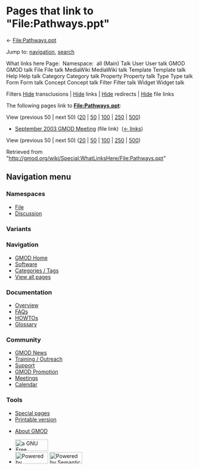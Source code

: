 <div id="mw-page-base" class="noprint">

</div>

<div id="mw-head-base" class="noprint">

</div>

<div id="content" class="mw-body" role="main">

<span id="top"></span>

<div id="mw-js-message" style="display:none;">

</div>



# <span dir="auto">Pages that link to "File:Pathways.ppt"</span>

<div id="bodyContent">

<div id="contentSub">

← [File:Pathways.ppt](/wiki/File:Pathways.ppt "File:Pathways.ppt")

</div>

<div id="jump-to-nav" class="mw-jump">

Jump to: [navigation](#mw-navigation), [search](#p-search)

</div>

<div id="mw-content-text">

What links here Page:  Namespace:  all (Main) Talk User User talk GMOD
GMOD talk File File talk MediaWiki MediaWiki talk Template Template talk
Help Help talk Category Category talk Property Property talk Type Type
talk Form Form talk Concept Concept talk Filter Filter talk Widget
Widget talk

Filters
[Hide](/mediawiki/index.php?title=Special:WhatLinksHere/File:Pathways.ppt&hidetrans=1 "Special:WhatLinksHere/File:Pathways.ppt")
transclusions \|
[Hide](/mediawiki/index.php?title=Special:WhatLinksHere/File:Pathways.ppt&hidelinks=1 "Special:WhatLinksHere/File:Pathways.ppt")
links \|
[Hide](/mediawiki/index.php?title=Special:WhatLinksHere/File:Pathways.ppt&hideredirs=1 "Special:WhatLinksHere/File:Pathways.ppt")
redirects \|
[Hide](/mediawiki/index.php?title=Special:WhatLinksHere/File:Pathways.ppt&hideimages=1 "Special:WhatLinksHere/File:Pathways.ppt")
file links

The following pages link to
**[File:Pathways.ppt](/wiki/File:Pathways.ppt "File:Pathways.ppt")**:

View (previous 50 \| next 50)
([20](/mediawiki/index.php?title=Special:WhatLinksHere/File:Pathways.ppt&limit=20 "Special:WhatLinksHere/File:Pathways.ppt")
\|
[50](/mediawiki/index.php?title=Special:WhatLinksHere/File:Pathways.ppt&limit=50 "Special:WhatLinksHere/File:Pathways.ppt")
\|
[100](/mediawiki/index.php?title=Special:WhatLinksHere/File:Pathways.ppt&limit=100 "Special:WhatLinksHere/File:Pathways.ppt")
\|
[250](/mediawiki/index.php?title=Special:WhatLinksHere/File:Pathways.ppt&limit=250 "Special:WhatLinksHere/File:Pathways.ppt")
\|
[500](/mediawiki/index.php?title=Special:WhatLinksHere/File:Pathways.ppt&limit=500 "Special:WhatLinksHere/File:Pathways.ppt"))

- [September 2003 GMOD
  Meeting](/wiki/September_2003_GMOD_Meeting "September 2003 GMOD Meeting")
  (file link) ‎ <span class="mw-whatlinkshere-tools">([←
  links](/mediawiki/index.php?title=Special:WhatLinksHere&target=September+2003+GMOD+Meeting "Special:WhatLinksHere"))</span>

View (previous 50 \| next 50)
([20](/mediawiki/index.php?title=Special:WhatLinksHere/File:Pathways.ppt&limit=20 "Special:WhatLinksHere/File:Pathways.ppt")
\|
[50](/mediawiki/index.php?title=Special:WhatLinksHere/File:Pathways.ppt&limit=50 "Special:WhatLinksHere/File:Pathways.ppt")
\|
[100](/mediawiki/index.php?title=Special:WhatLinksHere/File:Pathways.ppt&limit=100 "Special:WhatLinksHere/File:Pathways.ppt")
\|
[250](/mediawiki/index.php?title=Special:WhatLinksHere/File:Pathways.ppt&limit=250 "Special:WhatLinksHere/File:Pathways.ppt")
\|
[500](/mediawiki/index.php?title=Special:WhatLinksHere/File:Pathways.ppt&limit=500 "Special:WhatLinksHere/File:Pathways.ppt"))

</div>

<div class="printfooter">

Retrieved from
"<http://gmod.org/wiki/Special:WhatLinksHere/File:Pathways.ppt>"

</div>

<div id="catlinks" class="catlinks catlinks-allhidden">

</div>

<div class="visualClear">

</div>

</div>

</div>

<div id="mw-navigation">

## Navigation menu

<div id="mw-head">



<div id="left-navigation">

<div id="p-namespaces" class="vectorTabs" role="navigation"
aria-labelledby="p-namespaces-label">

### Namespaces

- <span id="ca-nstab-image"><a href="/wiki/File:Pathways.ppt" accesskey="c"
  title="View the file page [c]">File</a></span>
- <span id="ca-talk"><a
  href="/mediawiki/index.php?title=File_talk:Pathways.ppt&amp;action=edit&amp;redlink=1"
  accesskey="t"
  title="Discussion about the content page [t]">Discussion</a></span>

</div>

<div id="p-variants" class="vectorMenu emptyPortlet" role="navigation"
aria-labelledby="p-variants-label">

### 

### Variants[](#)

<div class="menu">

</div>

</div>

</div>

<div id="right-navigation">





</div>



</div>

</div>

</div>

<div id="mw-panel">

<div id="p-logo" role="banner">

<a href="/wiki/Main_Page"
style="background-image: url(http://gmod.org/images/GMOD-cogs.png);"
title="Visit the main page"></a>

</div>

<div id="p-Navigation" class="portal" role="navigation"
aria-labelledby="p-Navigation-label">

### Navigation

<div class="body">

- <span id="n-GMOD-Home">[GMOD Home](/wiki/Main_Page)</span>
- <span id="n-Software">[Software](/wiki/GMOD_Components)</span>
- <span id="n-Categories-.2F-Tags">[Categories /
  Tags](/wiki/Categories)</span>
- <span id="n-View-all-pages">[View all
  pages](/wiki/Special:AllPages)</span>

</div>

</div>

<div id="p-Documentation" class="portal" role="navigation"
aria-labelledby="p-Documentation-label">

### Documentation

<div class="body">

- <span id="n-Overview">[Overview](/wiki/Overview)</span>
- <span id="n-FAQs">[FAQs](/wiki/Category:FAQ)</span>
- <span id="n-HOWTOs">[HOWTOs](/wiki/Category:HOWTO)</span>
- <span id="n-Glossary">[Glossary](/wiki/Glossary)</span>

</div>

</div>

<div id="p-Community" class="portal" role="navigation"
aria-labelledby="p-Community-label">

### Community

<div class="body">

- <span id="n-GMOD-News">[GMOD News](/wiki/GMOD_News)</span>
- <span id="n-Training-.2F-Outreach">[Training /
  Outreach](/wiki/Training_and_Outreach)</span>
- <span id="n-Support">[Support](/wiki/Support)</span>
- <span id="n-GMOD-Promotion">[GMOD
  Promotion](/wiki/GMOD_Promotion)</span>
- <span id="n-Meetings">[Meetings](/wiki/Meetings)</span>
- <span id="n-Calendar">[Calendar](/wiki/Calendar)</span>

</div>

</div>

<div id="p-tb" class="portal" role="navigation"
aria-labelledby="p-tb-label">

### Tools

<div class="body">

- <span id="t-specialpages"><a href="/wiki/Special:SpecialPages" accesskey="q"
  title="A list of all special pages [q]">Special pages</a></span>
- <span id="t-print"><a
  href="/mediawiki/index.php?title=Special:WhatLinksHere/File:Pathways.ppt&amp;printable=yes"
  rel="alternate" accesskey="p"
  title="Printable version of this page [p]">Printable version</a></span>

</div>

</div>

</div>

</div>

<div id="footer" role="contentinfo">

- <span id="footer-places-about">[About
  GMOD](/wiki/GMOD:About "GMOD:About")</span>

<!-- -->

- <span id="footer-copyrightico">[<img src="http://www.gnu.org/graphics/gfdl-logo-small.png" width="88"
  height="31" alt="a GNU Free Documentation License" />](http://www.gnu.org/licenses/fdl-1.3.html)</span>
- <span id="footer-poweredbyico">[<img src="/mediawiki/skins/common/images/poweredby_mediawiki_88x31.png"
  width="88" height="31" alt="Powered by MediaWiki" />](//www.mediawiki.org/)
  [<img
  src="/mediawiki/extensions/SemanticMediaWiki/includes/../resources/images/smw_button.png"
  width="88" height="31" alt="Powered by Semantic MediaWiki" />](https://www.semantic-mediawiki.org/wiki/Semantic_MediaWiki)</span>

<div style="clear:both">

</div>

</div>

